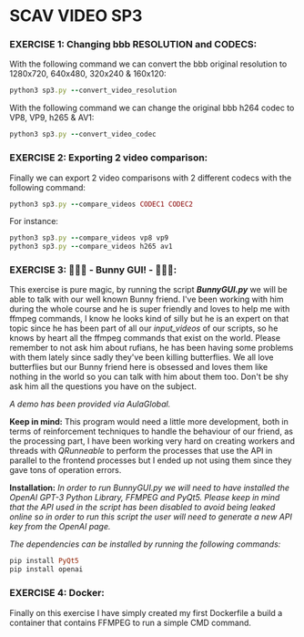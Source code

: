 # SCAV VIDEO SP3
### EXERCISE 1: Changing bbb RESOLUTION and CODECS:
With the following command we can convert the bbb original resolution to 1280x720, 640x480, 320x240 & 160x120:
```ruby
python3 sp3.py --convert_video_resolution
```
With the following command we can change the original bbb h264 codec to VP8, VP9, h265 & AV1:
```ruby
python3 sp3.py --convert_video_codec
```

### EXERCISE 2: Exporting 2 video comparison:
Finally we can export 2 video comparisons with 2 different codecs with the following command:
```ruby
python3 sp3.py --compare_videos CODEC1 CODEC2
```
For instance:
```ruby
python3 sp3.py --compare_videos vp8 vp9
python3 sp3.py --compare_videos h265 av1 
```


### EXERCISE 3: 🐰💕🦋 - Bunny GUI! - 🐰💕🦋:
This exercise is pure magic, by running the script ***BunnyGUI.py*** we will be able to talk with our well known Bunny friend. I've been working with him during the whole course and he is super friendly and loves to help me with ffmpeg commands, I know he looks kind of silly but he is an expert on that topic since he has been part of all our *input_videos* of our scripts, so he knows by heart all the ffmpeg commands that exist on the world. Please remember to not ask him about rufians, he has been having some problems with them lately since sadly they've been killing butterflies. We all love butterflies but our Bunny friend here is obsessed and loves them like nothing in the world so you can talk with him about them too. Don't be shy ask him all the questions you have on the subject.

*A demo has been provided via AulaGlobal.*

**Keep in mind:** This program would need a little more development, both in terms of reinforcement techniques to handle the behaviour of our friend, as the processing part, I have been working very hard on creating workers and threads with *QRunneable* to perform the processes that use the API in parallel to the frontend processes but I ended up not using them since they gave tons of operation errors.

**Installation:** *In order to run BunnyGUI.py we will need to have installed the OpenAI GPT-3 Python Library, FFMPEG and PyQt5. Please keep in mind that the API used in the script has been disabled to avoid being leaked online so in order to run this script the user will need to generate a new API key from the OpenAI page.*

*The dependencies can be installed by running the following commands:*
```ruby
pip install PyQt5
pip install openai
```

### EXERCISE 4: Docker:
Finally on this exercise I have simply created my first Dockerfile a build a container that contains FFMPEG to run a simple CMD command.

